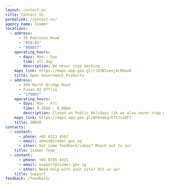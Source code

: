 ```yaml
---
layout: contact_us
title: Contact Us
permalink: /contact-us/
agency_name: Isomer
locations:
  - address:
      - 36 Robinson Road
      - "#19-01"
      - "068877"
    operating_hours:
      - days: Mon - Sun
        time: all day
        description: We never stop working
    maps_link: https://maps.app.goo.gl/rJX2W1veoj4LKKwx8
    title: Open Government Products
  - address:
      - 109 North Bridge Road
      - Funan 02 Office
      - "179097"
    operating_hours:
      - days: Mon - Fri
        time: 8.30am - 6.00pm
        description: Closed on Public Holidays (jk we also never stop working)
    maps_link: https://maps.app.goo.gl/Nh9aqkqr67YJssDF7
    title: SNDGO
contacts:
  - content:
      - phone: +65 6123 4567
      - email: admin@isomer.gov.sg
      - other: Got some feedback/ideas? Reach out to us!
    title: Isomer Team
  - content:
      - phone: +65 8765 4321
      - email: support@isomer.gov.sg
      - other: Need help with your site? Hit us up!
    title: Support
feedback: /feedback/
---
```

